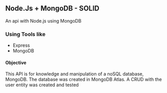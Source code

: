 ## Node.Js + MongoDB - SOLID

An api with Node.js using MongoDB

### Using Tools like
  - Express
  - MongoDB

#### Objective

This API is for knowledge and manipulation of a noSQL database, MongoDB. The database was created in MongoDB Atlas.
A CRUD with the user entity was created and tested

